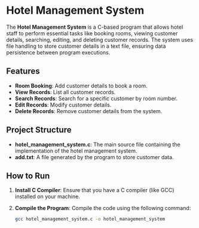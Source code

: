 # Hotel Management System

The **Hotel Management System** is a C-based program that allows hotel staff to perform essential tasks like booking rooms, viewing customer details, searching, editing, and deleting customer records. The system uses file handling to store customer details in a text file, ensuring data persistence between program executions.

## Features
- **Room Booking**: Add customer details to book a room.
- **View Records**: List all customer records.
- **Search Records**: Search for a specific customer by room number.
- **Edit Records**: Modify customer details.
- **Delete Records**: Remove customer details from the system.

## Project Structure
- **hotel_management_system.c**: The main source file containing the implementation of the hotel management system.
- **add.txt**: A file generated by the program to store customer data.

## How to Run

1. **Install C Compiler**: Ensure that you have a C compiler (like GCC) installed on your machine.
   
2. **Compile the Program**: Compile the code using the following command:
   ```bash
   gcc hotel_management_system.c -o hotel_management_system
